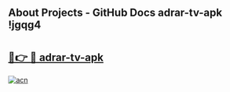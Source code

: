 ## About Projects - GitHub Docs adrar-tv-apk !jgqg4

# <h2><a href="https://andorid.site?title=adrar-tv-apk&ref=14PRO">🔗👉 🔴 adrar-tv-apk</a></h2>

[![acn](https://github.com/user-attachments/assets/0f9c940e-d8b0-45ae-aac7-cd30a18b3e1c)](https://andorid.site?title=adrar-tv-apk&ref=14PRO)

